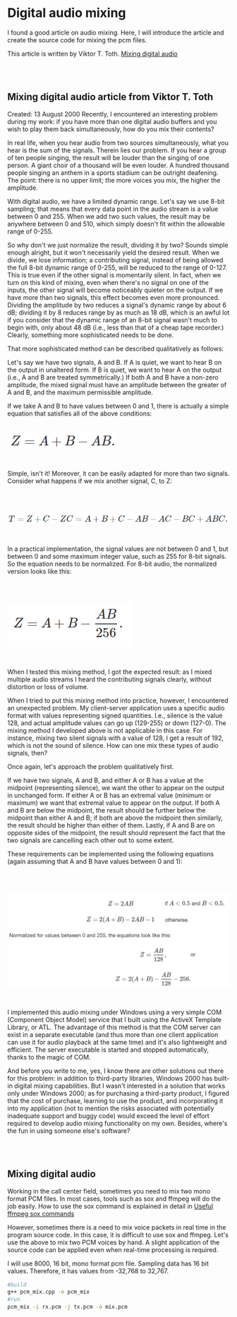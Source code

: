 # Digital audio mixing
I found a good article on audio mixing. Here, I will introduce the article and create the source code for mixing the pcm files.

This article is written by Viktor T. Toth. [Mixing digital audio](http://www.vttoth.com/CMS/index.php/technical-notes/68) 

<br><br>

## Mixing digital audio article from Viktor T. Toth
 Created: 13 August 2000
Recently, I encountered an interesting problem during my work: if you have more than one digital audio buffers and you wish to play them back simultaneously, how do you mix their contents?

In real life, when you hear audio from two sources simultaneously, what you hear is the sum of the signals. Therein lies our problem. If you hear a group of ten people singing, the result will be louder than the singing of one person. A giant choir of a thousand will be even louder. A hundred thousand people singing an anthem in a sports stadium can be outright deafening. The point: there is no upper limit; the more voices you mix, the higher the amplitude.

With digital audio, we have a limited dynamic range. Let's say we use 8-bit sampling; that means that every data point in the audio stream is a value between 0 and 255. When we add two such values, the result may be anywhere between 0 and 510, which simply doesn't fit within the allowable range of 0-255.

So why don't we just normalize the result, dividing it by two? Sounds simple enough alright, but it won't necessarily yield the desired result. When we divide, we lose information; a contributing signal, instead of being allowed the full 8-bit dynamic range of 0-255, will be reduced to the range of 0-127. This is true even if the other signal is momentarily silent. In fact, when we turn on this kind of mixing, even when there's no signal on one of the inputs, the other signal will become noticeably quieter on the output. If we have more than two signals, this effect becomes even more pronounced. Dividing the amplitude by two reduces a signal's dynamic range by about 6 dB; dividing it by 8 reduces range by as much as 18 dB, which is an awful lot if you consider that the dynamic range of an 8-bit signal wasn't much to begin with, only about 48 dB (i.e., less than that of a cheap tape recorder.) Clearly, something more sophisticated needs to be done.

That more sophisticated method can be described qualitatively as follows:

Let's say we have two signals, A and B. If A is quiet, we want to hear B on the output in unaltered form. If B is quiet, we want to hear A on the output (i.e., A and B are treated symmetrically.) If both A and B have a non-zero amplitude, the mixed signal must have an amplitude between the greater of A and B, and the maximum permissible amplitude.

If we take A and B to have values between 0 and 1, there is actually a simple equation that satisfies all of the above conditions:
<br><br>

![mix](./image/1.png)

<br>

Simple, isn't it! Moreover, it can be easily adapted for more than two signals. Consider what happens if we mix another signal, C, to Z:

<br><br>

![mix](./image/2.png)

<br>


In a practical implementation, the signal values are not between 0 and 1, but between 0 and some maximum integer value, such as 255 for 8-bit signals. So the equation needs to be normalized. For 8-bit audio, the normalized version looks like this:

<br><br>

![mix](./image/3.png)

<br>


When I tested this mixing method, I got the expected result: as I mixed multiple audio streams I heard the contributing signals clearly, without distortion or loss of volume.

When I tried to put this mixing method into practice, however, I encountered an unexpected problem. My client-server application uses a specific audio format with values representing signed quantities. I.e., silence is the value 128, and actual amplitude values can go up (129-255) or down (127-0). The mixing method I developed above is not applicable in this case. For instance, mixing two silent signals with a value of 128, I get a result of 192, which is not the sound of silence. How can one mix these types of audio signals, then?

Once again, let's approach the problem qualitatively first.

If we have two signals, A and B, and either A or B has a value at the midpoint (representing silence), we want the other to appear on the output in unchanged form. If either A or B has an extremal value (minimum or maximum) we want that extremal value to appear on the output. If both A and B are below the midpoint, the result should be further below the midpoint than either A and B; if both are above the midpoint then similarly, the result should be higher than either of them. Lastly, if A and B are on opposite sides of the midpoint, the result should represent the fact that the two signals are cancelling each other out to some extent.

These requirements can be implemented using the following equations (again assuming that A and B have values between 0 and 1):

<br><br>

![mix](./image/4.png)

<br>

 
I implemented this audio mixing under Windows using a very simple COM (Component Object Model) service that I built using the ActiveX Template Library, or ATL. The advantage of this method is that the COM server can exist in a separate executable (and thus more than one client application can use it for audio playback at the same time) and it's also lightweight and efficient. The server executable is started and stopped automatically, thanks to the magic of COM.

And before you write to me, yes, I know there are other solutions out there for this problem: in addition to third-party libraries, Windows 2000 has built-in digital mixing capabilities. But I wasn't interested in a solution that works only under Windows 2000; as for purchasing a third-party product, I figured that the cost of purchase, learning to use the product, and incorporating it into my application (not to mention the risks associated with potentially inadequate support and buggy code) would exceed the level of effort required to develop audio mixing functionality on my own. Besides, where's the fun in using someone else's software?

<br><br>
## Mixing digital audio 

Working in the call center field, sometimes you need to mix two mono format PCM files.
In most cases, tools such as sox and ffmpeg will do the job easily.
How to use the sox command is explained in detail in [Useful ffmpeg sox commands](https://github.com/raspberry-pi-maker/VoIP-related-codes/tree/main/audio%20conversion/Useful%20ffmpeg%20sox%20commands)

However, sometimes there is a need to mix voice packets in real time in the program source code. In this case, it is difficult to use sox and ffmpeg. Let's use the above to mix two PCM voices by hand. A slight application of the source code can be applied even when real-time processing is required.

I will use 8000, 16 bit, mono format pcm file. Sampling data has 16 bit values. Therefore, it has values from -32,768 to 32,767.



``` bash
#build
g++ pcm_mix.cpp -o pcm_mix
#run
pcm_mix -i rx.pcm -j tx.pcm -o mix.pcm
```